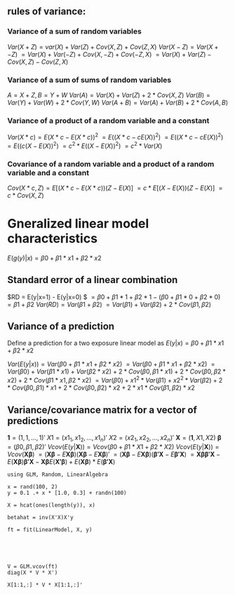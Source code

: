 ## rules of variance:
### Variance of a sum of random variables
$Var(X + Z) = var(X) + Var(Z) + Cov(X,Z) + Cov(Z,X)$
$Var(X - Z) = Var(X + -Z)$
$= Var(X) + Var(-Z) + Cov(X,-Z) + Cov(-Z,X)$
$= Var(X) + Var(Z) - Cov(X,Z) - Cov(Z,X)$

### Variance of a sum of sums of random variables
$A=X+Z, B=Y+W$
$Var(A)= Var(X) + Var(Z) + 2*Cov(X,Z)$
$Var(B)= Var(Y) + Var(W) + 2*Cov(Y,W)$
$Var(A+B)= Var(A) + Var(B) + 2*Cov(A,B)$

### Variance of a product of a random variable and a constant
$Var(X*c) = E(X*c-E(X*c))^2$
$= E((X*c-cE(X))^2)$
$= E((X*c-cE(X))^2)$
$= E((c(X-E(X))^2)$
$= c^2 * E((X-E(X))^2)$
$= c^2 * Var(X)$

### Covariance of a random variable and a product of a random variable and a constant
$Cov(X*c, Z) = E[(X*c-E(X*c))(Z-E(X)]$
$= c*E[(X-E(X))(Z-E(X)]$
$= c * Cov(X, Z)$


# Gneralized linear model characteristics
$E(g(y)|x) = β0 + β1*x1 + β2*x2$


## Standard error of a linear combination 

$RD = E(y|x=1) - E(y|x=0) $
$= β0 + β1*1 + β2*1 - (β0 + β1*0 + β2*0)$
$=β1 + β2$
$Var(RD) = Var(β1 + β2)$
$= Var(β1) + Var(β2) + 2*Cov(β1,β2)$


## Variance of a prediction
Define a prediction for a two exposure linear model as
$E(y|x) = β0 + β1*x1 + β2*x2$

$Var(E(y|x)) = Var(β0 + β1*x1 + β2*x2)$
$= Var(β0 + β1*x1 + β2*x2)$
$= Var(β0) + Var(β1*x1) + Var(β2*x2) + 2*Cov(β0,β1*x1) + 2*Cov(β0,β2*x2) + 2*Cov(β1*x1,β2*x2)$
$= Var(β0) + x1^2*Var(β1) + x2^2*Var(β2) + 2*Cov(β0,β1)*x1 + 2*Cov(β0,β2)*x2 + 2*x1*Cov(β1,β2)*x2$

## Variance/covariance matrix for a vector of predictions
$\mathbf{1} = (1, 1, ..., 1)'$
$X1 = (x1_1, x1_2, ..., x1_n)'$
$X2 = (x2_1, x2_2, ..., x2_n)'$
$\mathbf{X} = (\mathbf{1}, X1, X2)$
$\mathbf{β} = (β0, β1, β2)'$
$Vcov(E(y|\mathbf{X})) = Vcov(β0 + β1*X1 + β2*X2)$
$Vcov(E(y|\mathbf{X})) = Vcov(\mathbf{Xβ})$
$= (\mathbf{Xβ} - E\mathbf{Xβ})(\mathbf{Xβ} - E\mathbf{Xβ})'$
$= (\mathbf{Xβ} - E\mathbf{Xβ})(\mathbf{β'X} - E\mathbf{β'X})$
$= \mathbf{Xββ'X} - E(\mathbf{Xβ})\mathbf{β'X}  - \mathbf{Xβ}E(\mathbf{X'β}) + E(\mathbf{Xβ})*E(\mathbf{β'X})$






```@example
using GLM, Random, LinearAlgebra

x = rand(100, 2)
y = 0.1 .+ x * [1.0, 0.3] + randn(100)

X = hcat(ones(length(y)), x)

betahat = inv(X'X)X'y

ft = fit(LinearModel, X, y)





V = GLM.vcov(ft)
diag(X * V * X')

X[1:1,:] * V * X[1:1,:]'

```


